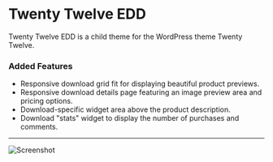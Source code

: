 # Twenty Twelve EDD

Twenty Twelve EDD is a child theme for the WordPress theme Twenty Twelve.

### Added Features

* Responsive download grid fit for displaying beautiful product previews.
* Responsive download details page featuring an image preview area and pricing options.
* Download-specific widget area above the product description.
* Download "stats" widget to display the number of purchases and comments.

---

![Screenshot](https://github.com/spencerfinnell/twentytwelve-edd/raw/master/screenshot.png)
